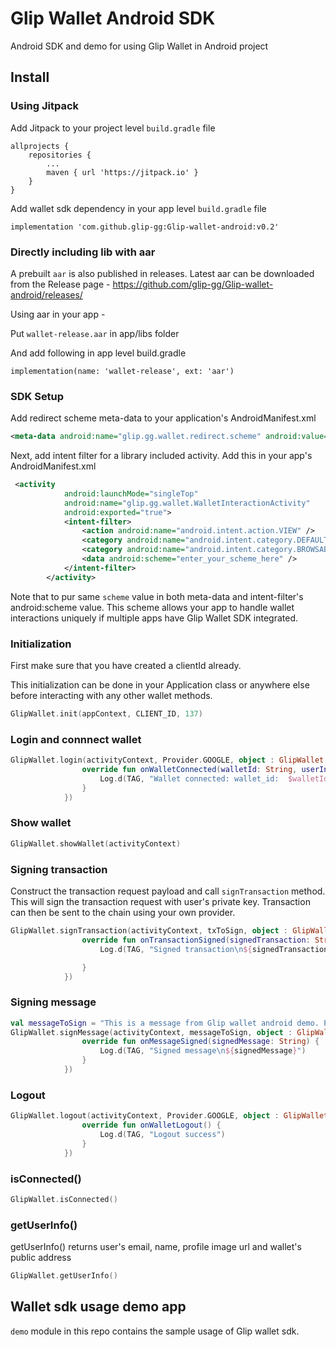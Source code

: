 # Glip Wallet Android SDK

Android SDK and demo for using Glip Wallet in Android project

## Install

### Using Jitpack

Add Jitpack to your project level `build.gradle` file

```
allprojects {
	repositories {
		...
		maven { url 'https://jitpack.io' }
	}
}
```

Add wallet sdk dependency in your app level `build.gradle` file
```
implementation 'com.github.glip-gg:Glip-wallet-android:v0.2'

```

### Directly including lib with aar

A prebuilt `aar` is also published in releases. Latest aar can be downloaded from the Release page - https://github.com/glip-gg/Glip-wallet-android/releases/

Using aar in your app - 

Put `wallet-release.aar` in app/libs folder

And add following in app level build.gradle

```
implementation(name: 'wallet-release', ext: 'aar')
```


### SDK Setup

Add redirect scheme meta-data to your application's AndroidManifest.xml
```xml
<meta-data android:name="glip.gg.wallet.redirect.scheme" android:value="enter_your_scheme_here" />
```

Next, add intent filter for a library included activity. Add this in your app's AndroidManifest.xml
```xml
 <activity
            android:launchMode="singleTop"
            android:name="glip.gg.wallet.WalletInteractionActivity"
            android:exported="true">
            <intent-filter>
                <action android:name="android.intent.action.VIEW" />
                <category android:name="android.intent.category.DEFAULT" />
                <category android:name="android.intent.category.BROWSABLE" />
                <data android:scheme="enter_your_scheme_here" />
            </intent-filter>
        </activity>
```

Note that to pur same `scheme` value in both meta-data and intent-filter's android:scheme value. This scheme allows your app to handle wallet interactions uniquely if multiple apps have Glip Wallet SDK integrated.

### Initialization
First make sure that you have created a clientId already.

This initialization can be done in your Application class or anywhere else before interacting with any other wallet methods.

```kotlin
GlipWallet.init(appContext, CLIENT_ID, 137)
```

### Login and connnect wallet

```kotlin
GlipWallet.login(activityContext, Provider.GOOGLE, object : GlipWallet.WalletConnectedListener {
                override fun onWalletConnected(walletId: String, userInfo: WalletUserInfo?) {
                    Log.d(TAG, "Wallet connected: wallet_id:  $walletId\nUser info: ${userInfo?.toString()}")
                }
            })
```

### Show wallet

```kotlin
GlipWallet.showWallet(activityContext)
```

### Signing transaction

Construct the transaction request payload and call `signTransaction` method. This will sign the transaction request with user's private key. Transaction can then be sent to the chain using your own provider.

```kotlin
GlipWallet.signTransaction(activityContext, txToSign, object : GlipWallet.WalletSignTransactionListener {
                override fun onTransactionSigned(signedTransaction: String) {
                    Log.d(TAG, "Signed transaction\n${signedTransaction}")

                }
            })
```


### Signing message

```kotlin
val messageToSign = "This is a message from Glip wallet android demo. Please sign this message"
GlipWallet.signMessage(activityContext, messageToSign, object : GlipWallet.WalletSignMessageListener {
                override fun onMessageSigned(signedMessage: String) {
                    Log.d(TAG, "Signed message\n${signedMessage}")
                }
            })
```


### Logout

```kotlin
GlipWallet.logout(activityContext, Provider.GOOGLE, object : GlipWallet.WalletLogoutListener {
                override fun onWalletLogout() {
                    Log.d(TAG, "Logout success")
                }
            })
```

### isConnected()
```kotlin
GlipWallet.isConnected()
```

### getUserInfo()

getUserInfo() returns user's email, name, profile image url and wallet's public address

```kotlin
GlipWallet.getUserInfo()
```

## Wallet sdk usage demo app

`demo` module in this repo contains the sample usage of Glip wallet sdk.